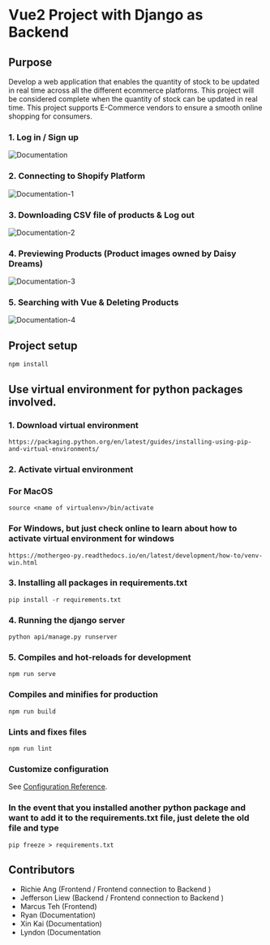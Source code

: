 # Vue2 Project with Django as Backend
## Purpose
Develop a web application that enables the quantity of stock to be updated in real time across all the different ecommerce platforms. This project will be considered complete when the quantity of stock can be updated in real time. This project supports E-Commerce vendors to ensure a smooth online shopping for consumers.

### 1. Log in / Sign up
![Documentation](https://user-images.githubusercontent.com/71698104/147869812-ce63aeb1-e33f-43bf-a0dd-9762a60b1faa.jpg)

### 2. Connecting to Shopify Platform
![Documentation-1](https://user-images.githubusercontent.com/71698104/147869670-6234a6fa-a363-4cd5-80d5-519df96141c7.jpg)

### 3. Downloading CSV file of products & Log out
![Documentation-2](https://user-images.githubusercontent.com/71698104/147869672-b0dd42e4-5c59-49db-932f-e50106979426.jpg)

### 4. Previewing Products (Product images owned by Daisy Dreams)
![Documentation-3](https://user-images.githubusercontent.com/71698104/147869673-0b65d40b-c2e0-4d80-a1c4-d434a21b61e8.jpg)

### 5. Searching with Vue & Deleting Products
![Documentation-4](https://user-images.githubusercontent.com/71698104/147869741-93a0cdae-3806-4318-ac88-08e4e2b187b1.jpg)



## Project setup
```
npm install
```

## Use virtual environment for python packages involved.
### 1. Download virtual environment
```
https://packaging.python.org/en/latest/guides/installing-using-pip-and-virtual-environments/
```

### 2. Activate virtual environment 

### For MacOS

```
source <name of virtualenv>/bin/activate
```
### For Windows, but just check online to learn about how to activate virtual environment for windows

```
https://mothergeo-py.readthedocs.io/en/latest/development/how-to/venv-win.html
```

### 3. Installing all packages in requirements.txt

```
pip install -r requirements.txt
```

### 4. Running the django server

```
python api/manage.py runserver
```

### 5. Compiles and hot-reloads for development
```
npm run serve
```

### Compiles and minifies for production
```
npm run build
```

### Lints and fixes files
```
npm run lint
```

### Customize configuration
See [Configuration Reference](https://cli.vuejs.org/config/).


### In the event that you installed another python package and want to add it to the requirements.txt file, just delete the old file and type
```
pip freeze > requirements.txt
```

## Contributors
- Richie Ang (Frontend / Frontend connection to Backend )
- Jefferson Liew (Backend / Frontend connection to Backend )
- Marcus Teh (Frontend)
- Ryan (Documentation)
- Xin Kai (Documentation)
- Lyndon (Documentation
